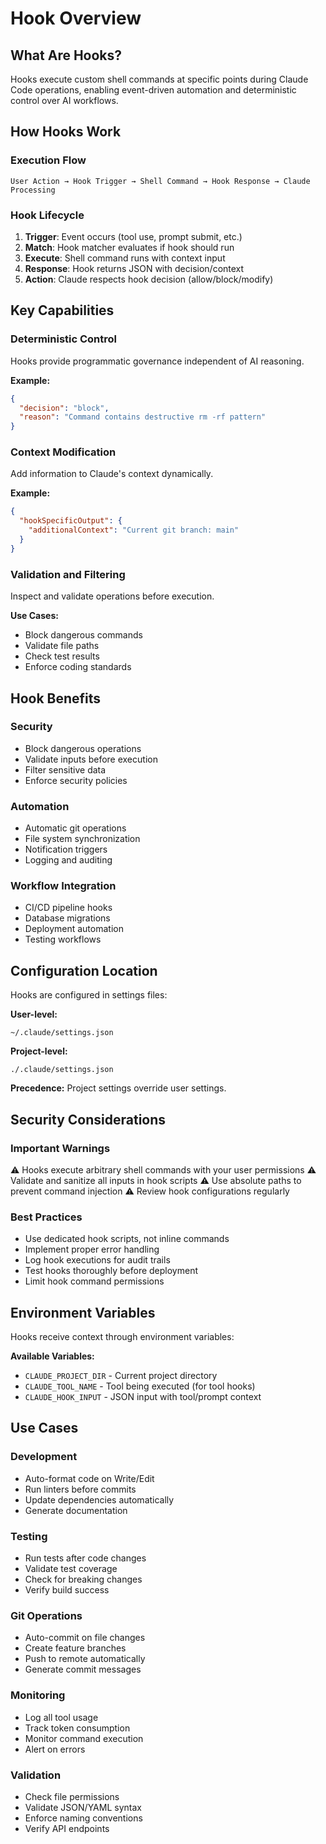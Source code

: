 # Hook Overview

## What Are Hooks?

Hooks execute custom shell commands at specific points during Claude Code operations, enabling event-driven automation and deterministic control over AI workflows.

## How Hooks Work

### Execution Flow
```
User Action → Hook Trigger → Shell Command → Hook Response → Claude Processing
```

### Hook Lifecycle
1. **Trigger**: Event occurs (tool use, prompt submit, etc.)
2. **Match**: Hook matcher evaluates if hook should run
3. **Execute**: Shell command runs with context input
4. **Response**: Hook returns JSON with decision/context
5. **Action**: Claude respects hook decision (allow/block/modify)

## Key Capabilities

### Deterministic Control
Hooks provide programmatic governance independent of AI reasoning.

**Example:**
```json
{
  "decision": "block",
  "reason": "Command contains destructive rm -rf pattern"
}
```

### Context Modification
Add information to Claude's context dynamically.

**Example:**
```json
{
  "hookSpecificOutput": {
    "additionalContext": "Current git branch: main"
  }
}
```

### Validation and Filtering
Inspect and validate operations before execution.

**Use Cases:**
- Block dangerous commands
- Validate file paths
- Check test results
- Enforce coding standards

## Hook Benefits

### Security
- Block dangerous operations
- Validate inputs before execution
- Filter sensitive data
- Enforce security policies

### Automation
- Automatic git operations
- File system synchronization
- Notification triggers
- Logging and auditing

### Workflow Integration
- CI/CD pipeline hooks
- Database migrations
- Deployment automation
- Testing workflows

## Configuration Location

Hooks are configured in settings files:

**User-level:**
```
~/.claude/settings.json
```

**Project-level:**
```
./.claude/settings.json
```

**Precedence:** Project settings override user settings.

## Security Considerations

### Important Warnings
⚠️ Hooks execute arbitrary shell commands with your user permissions
⚠️ Validate and sanitize all inputs in hook scripts
⚠️ Use absolute paths to prevent command injection
⚠️ Review hook configurations regularly

### Best Practices
- Use dedicated hook scripts, not inline commands
- Implement proper error handling
- Log hook executions for audit trails
- Test hooks thoroughly before deployment
- Limit hook command permissions

## Environment Variables

Hooks receive context through environment variables:

**Available Variables:**
- `CLAUDE_PROJECT_DIR` - Current project directory
- `CLAUDE_TOOL_NAME` - Tool being executed (for tool hooks)
- `CLAUDE_HOOK_INPUT` - JSON input with tool/prompt context

## Use Cases

### Development
- Auto-format code on Write/Edit
- Run linters before commits
- Update dependencies automatically
- Generate documentation

### Testing
- Run tests after code changes
- Validate test coverage
- Check for breaking changes
- Verify build success

### Git Operations
- Auto-commit on file changes
- Create feature branches
- Push to remote automatically
- Generate commit messages

### Monitoring
- Log all tool usage
- Track token consumption
- Monitor command execution
- Alert on errors

### Validation
- Check file permissions
- Validate JSON/YAML syntax
- Enforce naming conventions
- Verify API endpoints